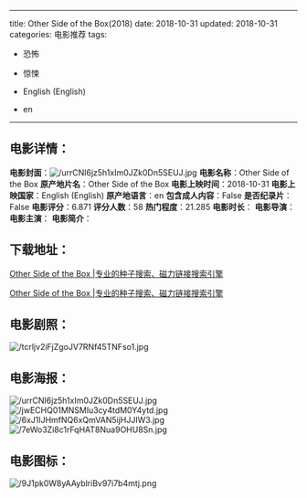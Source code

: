 
---
title: Other Side of the Box(2018)
date: 2018-10-31
updated: 2018-10-31
categories: 电影推荐
tags:
- 恐怖
- 惊悚

- English (English)
- en
---


> 

## **电影详情**：

**电影封面**：<img src="https://image.tmdb.org/t/p/w200/urrCNl6jz5h1xIm0JZk0Dn5SEUJ.jpg" alt="/urrCNl6jz5h1xIm0JZk0Dn5SEUJ.jpg" title="/urrCNl6jz5h1xIm0JZk0Dn5SEUJ.jpg">
**电影名称**：Other Side of the Box
**原产地片名**：Other Side of the Box
**电影上映时间**：2018-10-31
**电影上映国家**：English (English)
**原产地语言**：en
**包含成人内容**：False
**是否纪录片**：False
**电影评分**：6.871
**评分人数**：58
**热门程度**：21.285
**电影时长**：
**电影导演**：
**电影主演**：
**电影简介**：

## **下载地址**：
[Other Side of the Box |专业的种子搜索、磁力链接搜索引擎](https://movie.amd794.com:2083/?search=Other%20Side%20of%20the%20Box&ordering=&mode=match_phrase&page_size=10&page=1)

[Other Side of the Box |专业的种子搜索、磁力链接搜索引擎](https://movie.amd794.com:2083/?search=Other%20Side%20of%20the%20Box&ordering=&mode=match_phrase&page_size=10&page=1)
 

## **电影剧照**：
<img src="https://image.tmdb.org/t/p/original/tcrljv2iFjZgoJV7RNf45TNFso1.jpg" alt="/tcrljv2iFjZgoJV7RNf45TNFso1.jpg" title="/tcrljv2iFjZgoJV7RNf45TNFso1.jpg">

## **电影海报**：
<img src="https://image.tmdb.org/t/p/original/urrCNl6jz5h1xIm0JZk0Dn5SEUJ.jpg" alt="/urrCNl6jz5h1xIm0JZk0Dn5SEUJ.jpg" title="/urrCNl6jz5h1xIm0JZk0Dn5SEUJ.jpg"><img src="https://image.tmdb.org/t/p/original/jwECHQ01MNSMlu3cy4tdM0Y4ytd.jpg" alt="/jwECHQ01MNSMlu3cy4tdM0Y4ytd.jpg" title="/jwECHQ01MNSMlu3cy4tdM0Y4ytd.jpg"><img src="https://image.tmdb.org/t/p/original/6xJ1lJHmfNQ6xQmVAN5ijHJJIW3.jpg" alt="/6xJ1lJHmfNQ6xQmVAN5ijHJJIW3.jpg" title="/6xJ1lJHmfNQ6xQmVAN5ijHJJIW3.jpg"><img src="https://image.tmdb.org/t/p/original/7eWo3Zi8c1rFqHAT8Nua9OHU8Sn.jpg" alt="/7eWo3Zi8c1rFqHAT8Nua9OHU8Sn.jpg" title="/7eWo3Zi8c1rFqHAT8Nua9OHU8Sn.jpg">

## **电影图标**：
<img src="https://image.tmdb.org/t/p/original/9J1pk0W8yAAyblriBv97i7b4mtj.png" alt="/9J1pk0W8yAAyblriBv97i7b4mtj.png" title="/9J1pk0W8yAAyblriBv97i7b4mtj.png">
